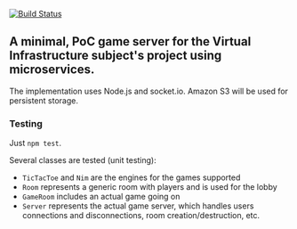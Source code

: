 [![Build Status](https://travis-ci.org/cronos2/game-server.svg?branch=master)](https://travis-ci.org/cronos2/game-server)

## A minimal, PoC game server for the Virtual Infrastructure subject's project using microservices.

The implementation uses Node.js and socket.io. Amazon S3 will be used for persistent storage.

### Testing

Just `npm test`.

Several classes are tested (unit testing):

- `TicTacToe` and `Nim` are the engines for the games supported
- `Room` represents a generic room with players and is used for the lobby
- `GameRoom` includes an actual game going on
- `Server` represents the actual game server, which handles users connections and disconnections, room creation/destruction, etc.
